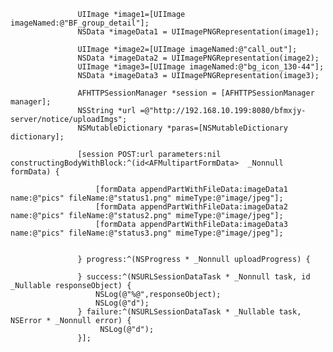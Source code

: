    
                   UIImage *image1=[UIImage imageNamed:@"BF_group_detail"];
                   NSData *imageData1 = UIImagePNGRepresentation(image1);
                   
                   UIImage *image2=[UIImage imageNamed:@"call_out"];
                   NSData *imageData2 = UIImagePNGRepresentation(image2);
                   UIImage *image3=[UIImage imageNamed:@"bg_icon_130-44"];
                   NSData *imageData3 = UIImagePNGRepresentation(image3);
                   
                   AFHTTPSessionManager *session = [AFHTTPSessionManager manager];
                   NSString *url =@"http://192.168.10.199:8080/bfmxjy-server/notice/uploadImgs";
                   NSMutableDictionary *paras=[NSMutableDictionary dictionary];
                   
                   [session POST:url parameters:nil constructingBodyWithBlock:^(id<AFMultipartFormData>  _Nonnull formData) {
                      
                       [formData appendPartWithFileData:imageData1 name:@"pics" fileName:@"status1.png" mimeType:@"image/jpeg"];
                       [formData appendPartWithFileData:imageData2 name:@"pics" fileName:@"status2.png" mimeType:@"image/jpeg"];
                       [formData appendPartWithFileData:imageData3 name:@"pics" fileName:@"status3.png" mimeType:@"image/jpeg"];
                       
                       
                   } progress:^(NSProgress * _Nonnull uploadProgress) {
                       
                   } success:^(NSURLSessionDataTask * _Nonnull task, id  _Nullable responseObject) {
                       NSLog(@"%@",responseObject);
                       NSLog(@"d");
                   } failure:^(NSURLSessionDataTask * _Nullable task, NSError * _Nonnull error) {
                        NSLog(@"d");
                   }];
                 
          

